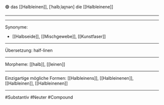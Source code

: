 🟢 das [[Halbleinen]], [ˈhalbˌlaɪ̯nən]
die [[Halbleinene]]

---

---

Synonyme:

- [[Halbseide]], [[Mischgewebe]], [[Kunstfaser]]

---

Übersetzung: half-linen

---

Morpheme:
[[halb]], [[leinen]]

---

Einzigartige mögliche Formen: [[Halbleinens]], [[Halbleinenen]], [[Halbleinen]], [[Halbleinenen]]

---

#Substantiv #Neuter #Compound
